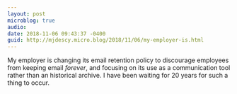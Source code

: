```yaml
---
layout: post
microblog: true
audio: 
date: 2018-11-06 09:43:37 -0400
guid: http://mjdescy.micro.blog/2018/11/06/my-employer-is.html
---
```

My employer is changing its email retention policy to discourage employees from keeping email _forever_, and focusing on its use as a communication tool rather than an historical archive. I have been waiting for 20 years for such a thing to occur.
